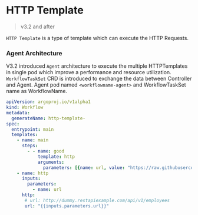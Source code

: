 # HTTP Template
 
> v3.2 and after 

`HTTP Template` is a type of template which can execute the HTTP Requests.

### Agent Architecture

V3.2 introduced `Agent` architecture to execute the multiple HTTPTemplates in single pod which improve a performance and resource utilization.
`WorkflowTaskSet` CRD is introduced to exchange the data between Controller and Agent. 
Agent pod named `<workflowname-agent>` and WorkflowTaskSet name as WorkflowName.

```yaml
apiVersion: argoproj.io/v1alpha1
kind: Workflow
metadata:
  generateName: http-template-
spec:
  entrypoint: main
  templates:
    - name: main
      steps:
        - - name: good
            template: http
            arguments:
              parameters: [{name: url, value: "https://raw.githubusercontent.com/argoproj/argo-workflows/4e450e250168e6b4d51a126b784e90b11a0162bc/pkg/apis/workflow/v1alpha1/generated.swagger.json"}]
    - name: http
      inputs:
        parameters:
          - name: url
      http:
       # url: http://dummy.restapiexample.com/api/v1/employees
       url: "{{inputs.parameters.url}}"
      
```
